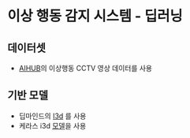 # 이상 행동 감지 시스템 - 딥러닝

## 데이터셋

- [AIHUB](http://www.aihub.or.kr/)의 이상행동 CCTV 영상 데이터를 사용



## 기반 모델

- 딥마인드의 [I3d](https://github.com/deepmind/kinetics-i3d) 를 사용
- 케라스 i3d [모델]( https://github.com/dlpbc/keras-kinetics-i3d)을 사용

